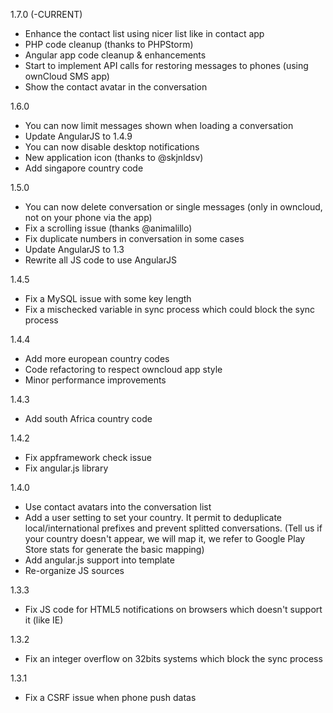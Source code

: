 1.7.0 (-CURRENT)
* Enhance the contact list using nicer list like in contact app
* PHP code cleanup (thanks to PHPStorm)
* Angular app code cleanup & enhancements
* Start to implement API calls for restoring messages to phones (using ownCloud SMS app)
* Show the contact avatar in the conversation

1.6.0
* You can now limit messages shown when loading a conversation
* Update AngularJS to 1.4.9
* You can now disable desktop notifications
* New application icon (thanks to @skjnldsv)
* Add singapore country code

1.5.0
* You can now delete conversation or single messages (only in owncloud, not on your phone via the app)
* Fix a scrolling issue (thanks @animalillo)
* Fix duplicate numbers in conversation in some cases
* Update AngularJS to 1.3
* Rewrite all JS code to use AngularJS

1.4.5
* Fix a MySQL issue with some key length
* Fix a mischecked variable in sync process which could block the sync process

1.4.4
* Add more european country codes
* Code refactoring to respect owncloud app style
* Minor performance improvements

1.4.3
* Add south Africa country code

1.4.2
* Fix appframework check issue
* Fix angular.js library

1.4.0
* Use contact avatars into the conversation list
* Add a user setting to set your country. It permit to deduplicate local/international prefixes and prevent splitted conversations. (Tell us if your country doesn't appear, we will map it, we refer to Google Play Store stats for generate the basic mapping)
* Add angular.js support into template
* Re-organize JS sources

1.3.3
* Fix JS code for HTML5 notifications on browsers which doesn't support it (like IE)

1.3.2
* Fix an integer overflow on 32bits systems which block the sync process

1.3.1
* Fix a CSRF issue when phone push datas
